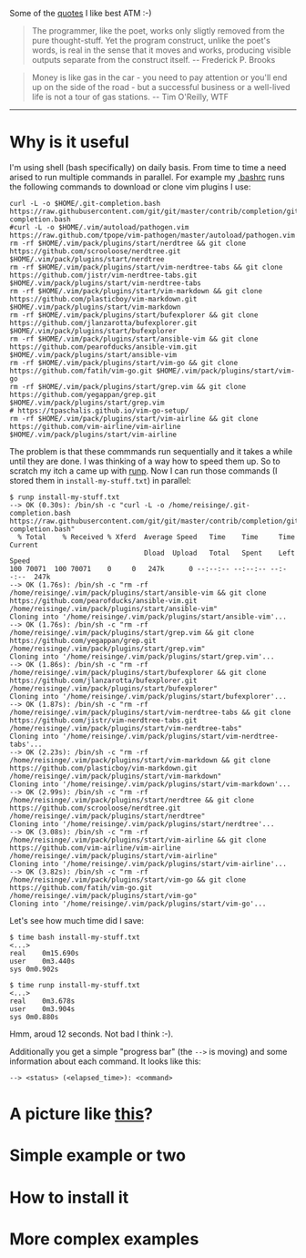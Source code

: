 Some of the [quotes](https://quotes.reisinge.net/) I like best ATM :-)

> The programmer, like the poet, works only sligtly removed from the pure thought-stuff. Yet the program construct, unlike the poet's words, is real in the sense that it moves and works, producing visible outputs separate from the construct itself. -- Frederick P. Brooks

> Money is like gas in the car - you need to pay attention or you'll end up on the side of the road - but a successful business or a well-lived life is not a tour of gas stations. -- Tim O'Reilly, WTF

---

# Why is it useful

I'm using shell (bash specifically) on daily basis. From time to time a need arised to run multiple commands in parallel. For example my [.bashrc](https://github.com/jreisinger/dotfiles/blob/master/.bashrc) runs the following commands to download or clone vim plugins I use:

```
curl -L -o $HOME/.git-completion.bash https://raw.githubusercontent.com/git/git/master/contrib/completion/git-completion.bash
#curl -L -o $HOME/.vim/autoload/pathogen.vim https://raw.github.com/tpope/vim-pathogen/master/autoload/pathogen.vim
rm -rf $HOME/.vim/pack/plugins/start/nerdtree && git clone https://github.com/scrooloose/nerdtree.git $HOME/.vim/pack/plugins/start/nerdtree
rm -rf $HOME/.vim/pack/plugins/start/vim-nerdtree-tabs && git clone https://github.com/jistr/vim-nerdtree-tabs.git $HOME/.vim/pack/plugins/start/vim-nerdtree-tabs
rm -rf $HOME/.vim/pack/plugins/start/vim-markdown && git clone https://github.com/plasticboy/vim-markdown.git $HOME/.vim/pack/plugins/start/vim-markdown
rm -rf $HOME/.vim/pack/plugins/start/bufexplorer && git clone https://github.com/jlanzarotta/bufexplorer.git $HOME/.vim/pack/plugins/start/bufexplorer
rm -rf $HOME/.vim/pack/plugins/start/ansible-vim && git clone https://github.com/pearofducks/ansible-vim.git $HOME/.vim/pack/plugins/start/ansible-vim
rm -rf $HOME/.vim/pack/plugins/start/vim-go && git clone https://github.com/fatih/vim-go.git $HOME/.vim/pack/plugins/start/vim-go
rm -rf $HOME/.vim/pack/plugins/start/grep.vim && git clone https://github.com/yegappan/grep.git $HOME/.vim/pack/plugins/start/grep.vim
# https://tpaschalis.github.io/vim-go-setup/
rm -rf $HOME/.vim/pack/plugins/start/vim-airline && git clone https://github.com/vim-airline/vim-airline $HOME/.vim/pack/plugins/start/vim-airline
```

The problem is that these commmands run sequentially and it takes a while until they are done. I was thinking of a way how to speed them up. So to scratch my itch a came up with [runp](https://github.com/jreisinger/runp). Now I can run those commands (I stored them in `install-my-stuff.txt`) in parallel:

```
$ runp install-my-stuff.txt 
--> OK (0.30s): /bin/sh -c "curl -L -o /home/reisinge/.git-completion.bash https://raw.githubusercontent.com/git/git/master/contrib/completion/git-completion.bash"
  % Total    % Received % Xferd  Average Speed   Time    Time     Time  Current
                                 Dload  Upload   Total   Spent    Left  Speed
100 70071  100 70071    0     0   247k      0 --:--:-- --:--:-- --:--:--  247k
--> OK (1.76s): /bin/sh -c "rm -rf /home/reisinge/.vim/pack/plugins/start/ansible-vim && git clone https://github.com/pearofducks/ansible-vim.git /home/reisinge/.vim/pack/plugins/start/ansible-vim"
Cloning into '/home/reisinge/.vim/pack/plugins/start/ansible-vim'...
--> OK (1.76s): /bin/sh -c "rm -rf /home/reisinge/.vim/pack/plugins/start/grep.vim && git clone https://github.com/yegappan/grep.git /home/reisinge/.vim/pack/plugins/start/grep.vim"
Cloning into '/home/reisinge/.vim/pack/plugins/start/grep.vim'...
--> OK (1.86s): /bin/sh -c "rm -rf /home/reisinge/.vim/pack/plugins/start/bufexplorer && git clone https://github.com/jlanzarotta/bufexplorer.git /home/reisinge/.vim/pack/plugins/start/bufexplorer"
Cloning into '/home/reisinge/.vim/pack/plugins/start/bufexplorer'...
--> OK (1.87s): /bin/sh -c "rm -rf /home/reisinge/.vim/pack/plugins/start/vim-nerdtree-tabs && git clone https://github.com/jistr/vim-nerdtree-tabs.git /home/reisinge/.vim/pack/plugins/start/vim-nerdtree-tabs"
Cloning into '/home/reisinge/.vim/pack/plugins/start/vim-nerdtree-tabs'...
--> OK (2.23s): /bin/sh -c "rm -rf /home/reisinge/.vim/pack/plugins/start/vim-markdown && git clone https://github.com/plasticboy/vim-markdown.git /home/reisinge/.vim/pack/plugins/start/vim-markdown"
Cloning into '/home/reisinge/.vim/pack/plugins/start/vim-markdown'...
--> OK (2.99s): /bin/sh -c "rm -rf /home/reisinge/.vim/pack/plugins/start/nerdtree && git clone https://github.com/scrooloose/nerdtree.git /home/reisinge/.vim/pack/plugins/start/nerdtree"
Cloning into '/home/reisinge/.vim/pack/plugins/start/nerdtree'...
--> OK (3.08s): /bin/sh -c "rm -rf /home/reisinge/.vim/pack/plugins/start/vim-airline && git clone https://github.com/vim-airline/vim-airline /home/reisinge/.vim/pack/plugins/start/vim-airline"
Cloning into '/home/reisinge/.vim/pack/plugins/start/vim-airline'...
--> OK (3.82s): /bin/sh -c "rm -rf /home/reisinge/.vim/pack/plugins/start/vim-go && git clone https://github.com/fatih/vim-go.git /home/reisinge/.vim/pack/plugins/start/vim-go"
Cloning into '/home/reisinge/.vim/pack/plugins/start/vim-go'...
```

Let's see how much time did I save:

```
$ time bash install-my-stuff.txt
<...>
real	0m15.690s
user	0m3.440s
sys	0m0.902s

$ time runp install-my-stuff.txt
<...>
real	0m3.678s
user	0m3.904s
sys	0m0.880s
```

Hmm, aroud 12 seconds. Not bad I think :-).

Additionally you get a simple "progress bar" (the `-->` is moving) and some information about each command. It looks like this:

```
--> <status> (<elapsed_time>): <command>
```

# A picture like [this](https://kapow.readthedocs.io/en/latest/)?

# Simple example or two

# How to install it

# More complex examples
